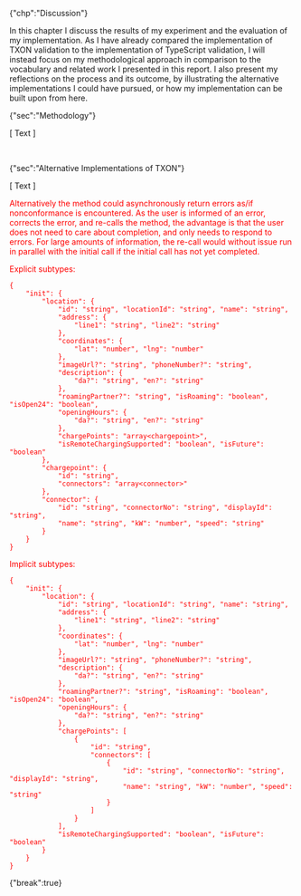 {"chp":"Discussion"}

In this chapter I discuss the results of my experiment and the evaluation of my implementation. As I have already compared the implementation of TXON validation to the implementation of TypeScript validation, I will instead focus on my methodological approach in comparison to the vocabulary and related work I presented in this report. I also present my reflections on the process and its outcome, by illustrating the alternative implementations I could have pursued, or how my implementation can be built upon from here.

{"sec":"Methodology"}

[ Text ]

<br>

{"sec":"Alternative Implementations of TXON"}

[ Text ]

<div style="color:red">

Alternatively the method could asynchronously return errors as/if nonconformance is encountered. As the user is informed of an error, corrects the error, and re-calls the method, the advantage is that the user does not need to care about completion, and only needs to respond to errors. For large amounts of information, the re-call would without issue run in parallel with the initial call if the initial call has not yet completed.

Explicit subtypes:

```
{
    "init": {
        "location": {
            "id": "string", "locationId": "string", "name": "string",
            "address": {
                "line1": "string", "line2": "string"
            },
            "coordinates": {
                "lat": "number", "lng": "number"
            },
            "imageUrl?": "string", "phoneNumber?": "string",
            "description": {
                "da?": "string", "en?": "string"
            },
            "roamingPartner?": "string", "isRoaming": "boolean", "isOpen24": "boolean",
            "openingHours": {
                "da?": "string", "en?": "string"
            },
            "chargePoints": "array<chargepoint>",
            "isRemoteChargingSupported": "boolean", "isFuture": "boolean"
        },
        "chargepoint": {
            "id": "string",
            "connectors": "array<connector>"
        },
        "connector": {
            "id": "string", "connectorNo": "string", "displayId": "string",
            "name": "string", "kW": "number", "speed": "string"
        }
    }
}
```

Implicit subtypes:

```
{
    "init": {
        "location": {
            "id": "string", "locationId": "string", "name": "string",
            "address": {
                "line1": "string", "line2": "string"
            },
            "coordinates": {
                "lat": "number", "lng": "number"
            },
            "imageUrl?": "string", "phoneNumber?": "string",
            "description": {
                "da?": "string", "en?": "string"
            },
            "roamingPartner?": "string", "isRoaming": "boolean", "isOpen24": "boolean",
            "openingHours": {
                "da?": "string", "en?": "string"
            },
            "chargePoints": [
                {
                    "id": "string",
                    "connectors": [
                        {
                            "id": "string", "connectorNo": "string", "displayId": "string",
                            "name": "string", "kW": "number", "speed": "string"
                        }
                    ]
                }
            ],
            "isRemoteChargingSupported": "boolean", "isFuture": "boolean"
        }
    }
}
```

</div>

{"break":true}